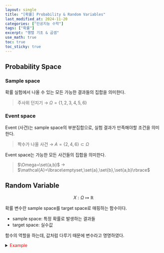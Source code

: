 ```yaml
---
layout: single
title: "[확률] Probability & Random Variables"
last_modified_at: 2024-11-20
categories: ["인공지능 수학"]
tags: ["확률"]
excerpt: "행렬 기초 & 곱셈"
use_math: true
toc: true
toc_sticky: true
---
```


## Probability Space

### Sample space

확률 실험에서 나올 수 있는 모든 가능한 결과들의 집합을 의미한다.
    
> 주사위 던지기 → $\Omega=\lbrace1,2,3,4,5,6\rbrace$
    

### Event space

Event (사건)는 sample space의 부분집합으로, 실험 결과가 만족해야할 조건을 의미한다.
    
> 짝수가 나올 사건 → $A=\lbrace2,4,6\rbrace\subset\Omega$
    
Event space는 가능한 모든 사건들의 집합을 의미한다.
    
> $\Omega=\set{a,b}$ → $\mathcal{A}=\lbrace\emptyset,\set{a},\set{b},\set{a,b}\rbrace$

## Random Variable

$$
X:\Omega\mapsto \mathbb{R}
$$

확률 변수란 sample space를 target space로 매핑하는 함수이다.

- sample space: 특정 확률로 발생하는 결과들
- target space: 실수값

함수의 역할을 하는데, 값처럼 다루기 때문에 변수라고 명명하였다.

<details>
<summary><font color='red'>Example</font></summary>
<div markdown="1">

주사위를 던지는 상황

- Sample space: $\Omega=\lbrace1,2,3,4,5,6\rbrace$
- 주사위의 눈을 확률 변수 $X$로 설정
- $X(1)=1~,~X(2)=2~,~X(3)=3$
    
    $X(4)=4~,~X(5)=5~,~X(6)=6$
- Target space: $\mathcal{T}=\set{1,2,3,4,5,6}$

---

동전 2개를 던지는 상황

- $\Omega=\lbrace\text{HH,~HT,~TH,~TT}\rbrace$
- 앞면의 개수를 확률 변수 $X$로 설정
- $X(\text{HH})=2~,~X(\text{TT})=0$
    
    $X(\text{HT})=1~,~X(\text{TH})=1$
- Target space: $\mathcal{T}=\lbrace0,1,2\rbrace$

</div>
</details>
